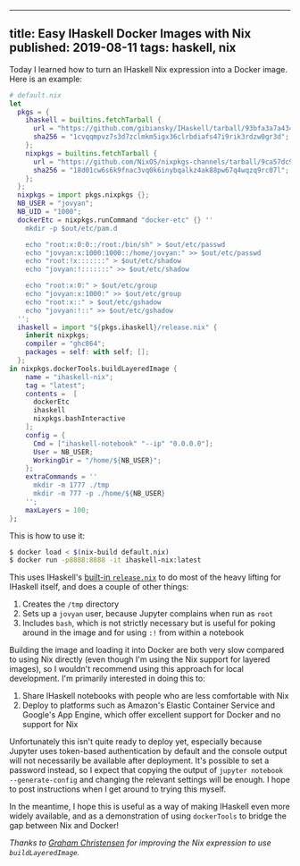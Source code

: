 --------------------------------------------------------------------------------
title: Easy IHaskell Docker Images with Nix
published: 2019-08-11
tags: haskell, nix
--------------------------------------------------------------------------------

Today I learned how to turn an IHaskell Nix expression into a Docker image. Here is an example:

```nix
# default.nix
let
  pkgs = {
    ihaskell = builtins.fetchTarball {
      url = "https://github.com/gibiansky/IHaskell/tarball/93bfa3a7a434c1dfe6873c2105c43856c282e183";
      sha256 = "1cvqqmpvz7s3d7zclmkm5igx36clrbdiafs47i9rik3rdzw0gr3d";
    };
    nixpkgs = builtins.fetchTarball {
      url = "https://github.com/NixOS/nixpkgs-channels/tarball/9ca57dc9171ca4547abf076a8987ed73c46f2e15";
      sha256 = "18d01cw6s6k9fnac3vq0k6inybqalkz4ak88pw67q4wqzq9rc07l";
    };
  };
  nixpkgs = import pkgs.nixpkgs {};
  NB_USER = "jovyan";
  NB_UID = "1000";
  dockerEtc = nixpkgs.runCommand "docker-etc" {} ''
    mkdir -p $out/etc/pam.d

    echo "root:x:0:0::/root:/bin/sh" > $out/etc/passwd
    echo "jovyan:x:1000:1000::/home/jovyan:" >> $out/etc/passwd
    echo "root:!x:::::::" > $out/etc/shadow
    echo "jovyan:!:::::::" >> $out/etc/shadow

    echo "root:x:0:" > $out/etc/group
    echo "jovyan:x:1000:" >> $out/etc/group
    echo "root:x::" > $out/etc/gshadow
    echo "jovyan:!::" >> $out/etc/gshadow
  '';
  ihaskell = import "${pkgs.ihaskell}/release.nix" {
    inherit nixpkgs;
    compiler = "ghc864";
    packages = self: with self; [];
  };
in nixpkgs.dockerTools.buildLayeredImage {
    name = "ihaskell-nix";
    tag = "latest";
    contents =  [
      dockerEtc
      ihaskell
      nixpkgs.bashInteractive
    ];
    config = {
      Cmd = ["ihaskell-notebook" "--ip" "0.0.0.0"];
      User = NB_USER;
      WorkingDir = "/home/${NB_USER}";
    };
    extraCommands = ''
      mkdir -m 1777 ./tmp
      mkdir -m 777 -p ./home/${NB_USER}
    '';
    maxLayers = 100;
};
```

This is how to use it:

```bash
$ docker load < $(nix-build default.nix)
$ docker run -p8888:8888 -it ihaskell-nix:latest
```

This uses IHaskell's [built-in
`release.nix`](https://github.com/gibiansky/IHaskell/blob/93bfa3a7a434c1dfe6873c2105c43856c282e183/release.nix)
to do most of the heavy lifting for IHaskell itself, and does a couple of other
things:

1. Creates the `/tmp` directory
1. Sets up a `jovyan` user, because Jupyter complains when run as `root`
1. Includes `bash`, which is not strictly necessary but is useful for poking
   around in the image and for using `:!` from within a notebook

Building the image and loading it into Docker are both very slow compared to
using Nix directly (even though I'm using the Nix support for layered images),
so I wouldn't recommend using this approach for local development. I'm
primarily interested in doing this to:

1. Share IHaskell notebooks with people who are less comfortable with Nix
2. Deploy to platforms such as Amazon's Elastic Container Service and Google's
   App Engine, which offer excellent support for Docker and no support for Nix

Unfortunately this isn't quite ready to deploy yet, especially because Jupyter
uses token-based authentication by default and the console output will not
necessarily be available after deployment. It's possible to set a password
instead, so I expect that copying the output of `jupyter notebook
--generate-config` and changing the relevant settings will be enough.  I hope
to post instructions when I get around to trying this myself.

In the meantime, I hope this is useful as a way of making IHaskell even more
widely available, and as a demonstration of using `dockerTools` to bridge the
gap between Nix and Docker!

_Thanks to [Graham Christensen](https://grahamc.com) for improving the Nix
expression to use `buildLayeredImage`._
